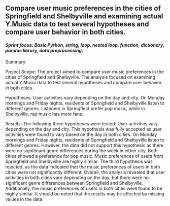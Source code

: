## Compare user music preferences in the cities of Springfield and Shelbyville and examining actual Y.Music data to test several hypotheses and compare user behavior in both cities.
#### <i>Sprint focus: Basic Python, string, loop, nested loop, function, dictionary, pandas library, data preprocessing.</i>

Summary:

Project Scope: The project aimed to compare user music preferences in the cities of Springfield and Shelbyville. The analysis focused on examining actual Y.Music data to test several hypotheses and compare user behavior in both cities.

Hypotheses:
User activities vary depending on the day and city.
On Monday mornings and Friday nights, residents of Springfield and Shelbyville listen to different genres.
Listeners in Springfield prefer pop music, while in Shelbyville, rap music has more fans.

Results: 
The following three hypotheses were tested:
User activities vary depending on the day and city. This hypothesis was fully accepted as user activities were found to vary based on the day in both cities.
On Monday mornings and Friday nights, residents of Springfield and Shelbyville listen to different genres. However, the data did not support this hypothesis as there were no significant genre differences during the week in either city. Both cities showed a preference for pop music.
Music preferences of users from Springfield and Shelbyville are highly similar. The third hypothesis was rejected, as the data indicated that the music preferences of users in both cities were not significantly different.
Overall, the analysis revealed that user activities in both cities vary depending on the day, but there were no significant genre differences between Springfield and Shelbyville. Additionally, the music preferences of users in both cities were found to be highly similar. It should be noted that the results may be affected by missing values in the data.
